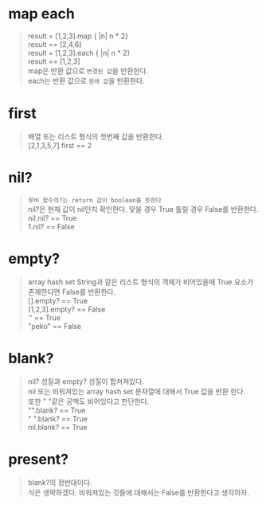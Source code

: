 # map each
> result = [1,2,3].map { |n| n * 2}   
> result == [2,4,6]   
> result = [1,2,3].each { |n| n * 2}    
> result == [1,2,3]   
> map은 반환 값으로 `변경된 값`을 반환한다.   
> each는 반환 값으로 `원래 값`을 반환한다.    
      
# first
> 배열 또는 리스트 형식의 첫번째 값을 반환한다.   
> [2,1,3,5,7].first == 2    
     
# nil?    
> `루비 함수의?는 return 값이 boolean을 뜻한다`   
> nil?은 현재 값이 nil인지 확인한다. 맞을 경우 True 틀릴 경우 False를 반환한다.   
> nil.nil? == True      
> 1.nil? == False   
     
# empty?
> array hash set String과 같은 리스트 형식의 객체가 비어있을때 True 요소가 존재한다면 False를 반환한다.   
> [].empty? == True   
> [1,2,3].empty? == False   
> '' == True    
> "peko" == False   
     
# blank?
> nil? 성질과 empty? 성질이 합쳐져있다.   
> nil 또는 비워져있는 array hash set 문자열에 대해서 True 값을 반환 한다.   
> 또한 " "같은 공백도 비어있다고 판단한다.    
> "".blank? == True   
> " ".blank? == True    
> nil.blank? == True    
      
# present?
> blank?의 정반대이다.    
> 식은 생략하겠다. 비워져있는 것들에 대해서는 False를 반환한다고 생각하자.    
